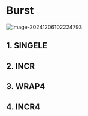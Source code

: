 # Burst

![image-20241206102224793](C:\Users\27281\AppData\Roaming\Typora\typora-user-images\image-20241206102224793.png)

## 1. SINGELE

## 2. INCR

## 3. WRAP4

## 4. INCR4

